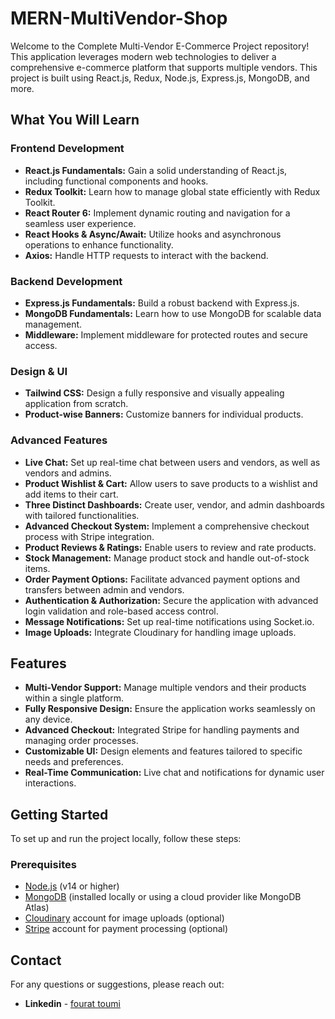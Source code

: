 # MERN-MultiVendor-Shop


Welcome to the Complete Multi-Vendor E-Commerce Project repository! This application leverages modern web technologies to deliver a comprehensive e-commerce platform that supports multiple vendors. This project is built using React.js, Redux, Node.js, Express.js, MongoDB, and more.

## What You Will Learn

### **Frontend Development**

- **React.js Fundamentals:** Gain a solid understanding of React.js, including functional components and hooks.
- **Redux Toolkit:** Learn how to manage global state efficiently with Redux Toolkit.
- **React Router 6:** Implement dynamic routing and navigation for a seamless user experience.
- **React Hooks & Async/Await:** Utilize hooks and asynchronous operations to enhance functionality.
- **Axios:** Handle HTTP requests to interact with the backend.

### **Backend Development**

- **Express.js Fundamentals:** Build a robust backend with Express.js.
- **MongoDB Fundamentals:** Learn how to use MongoDB for scalable data management.
- **Middleware:** Implement middleware for protected routes and secure access.

### **Design & UI**

- **Tailwind CSS:** Design a fully responsive and visually appealing application from scratch.
- **Product-wise Banners:** Customize banners for individual products.

### **Advanced Features**

- **Live Chat:** Set up real-time chat between users and vendors, as well as vendors and admins.
- **Product Wishlist & Cart:** Allow users to save products to a wishlist and add items to their cart.
- **Three Distinct Dashboards:** Create user, vendor, and admin dashboards with tailored functionalities.
- **Advanced Checkout System:** Implement a comprehensive checkout process with Stripe integration.
- **Product Reviews & Ratings:** Enable users to review and rate products.
- **Stock Management:** Manage product stock and handle out-of-stock items.
- **Order Payment Options:** Facilitate advanced payment options and transfers between admin and vendors.
- **Authentication & Authorization:** Secure the application with advanced login validation and role-based access control.
- **Message Notifications:** Set up real-time notifications using Socket.io.
- **Image Uploads:** Integrate Cloudinary for handling image uploads.

## Features

- **Multi-Vendor Support:** Manage multiple vendors and their products within a single platform.
- **Fully Responsive Design:** Ensure the application works seamlessly on any device.
- **Advanced Checkout:** Integrated Stripe for handling payments and managing order processes.
- **Customizable UI:** Design elements and features tailored to specific needs and preferences.
- **Real-Time Communication:** Live chat and notifications for dynamic user interactions.

## Getting Started

To set up and run the project locally, follow these steps:

### Prerequisites

- [Node.js](https://nodejs.org/) (v14 or higher)
- [MongoDB](https://www.mongodb.com/) (installed locally or using a cloud provider like MongoDB Atlas)
- [Cloudinary](https://cloudinary.com/) account for image uploads (optional)
- [Stripe](https://stripe.com/) account for payment processing (optional)

## Contact

For any questions or suggestions, please reach out:

- **Linkedin** - [fourat toumi](https://www.linkedin.com/in/fourat-toumi-7679232a7/)
